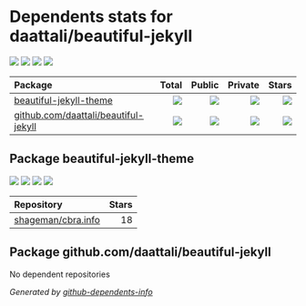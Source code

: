 # Dependents stats for daattali/beautiful-jekyll

[![](https://img.shields.io/static/v1?label=Used%20by&message=1&color=informational&logo=slickpic)](https://github.com/daattali/beautiful-jekyll/network/dependents)
[![](https://img.shields.io/static/v1?label=Used%20by%20(public)&message=1&color=informational&logo=slickpic)](https://github.com/daattali/beautiful-jekyll/network/dependents)
[![](https://img.shields.io/static/v1?label=Used%20by%20(private)&message=-1&color=informational&logo=slickpic)](https://github.com/daattali/beautiful-jekyll/network/dependents)
[![](https://img.shields.io/static/v1?label=Used%20by%20(stars)&message=0&color=informational&logo=slickpic)](https://github.com/daattali/beautiful-jekyll/network/dependents)

| Package    | Total  | Public | Private | Stars |
| :--------  | -----: | -----: | -----:  | ----: |
| [beautiful-jekyll-theme](#package-beautiful-jekyll-theme)    | [![](https://img.shields.io/static/v1?label=Used%20by&message=1&color=informational&logo=slickpic)](https://github.com/daattali/beautiful-jekyll/network/dependents?package_id=UGFja2FnZS00NzE3NjA1)  | [![](https://img.shields.io/static/v1?label=Used%20by%20(public)&message=1&color=informational&logo=slickpic)](https://github.com/daattali/beautiful-jekyll/network/dependents?package_id=UGFja2FnZS00NzE3NjA1) | [![](https://img.shields.io/static/v1?label=Used%20by%20(private)&message=-1&color=informational&logo=slickpic)](https://github.com/daattali/beautiful-jekyll/network/dependents?package_id=UGFja2FnZS00NzE3NjA1) | [![](https://img.shields.io/static/v1?label=Used%20by%20(stars)&message=0&color=informational&logo=slickpic)](https://github.com/daattali/beautiful-jekyll/network/dependents?package_id=UGFja2FnZS00NzE3NjA1) |
| [github.com/daattali/beautiful-jekyll](#package-github.comdaattalibeautiful-jekyll)    | [![](https://img.shields.io/static/v1?label=Used%20by&message=0&color=informational&logo=slickpic)](https://github.com/daattali/beautiful-jekyll/network/dependents?package_id=UGFja2FnZS00MzA1NTM3Nzc0)  | [![](https://img.shields.io/static/v1?label=Used%20by%20(public)&message=0&color=informational&logo=slickpic)](https://github.com/daattali/beautiful-jekyll/network/dependents?package_id=UGFja2FnZS00MzA1NTM3Nzc0) | [![](https://img.shields.io/static/v1?label=Used%20by%20(private)&message=0&color=informational&logo=slickpic)](https://github.com/daattali/beautiful-jekyll/network/dependents?package_id=UGFja2FnZS00MzA1NTM3Nzc0) | [![](https://img.shields.io/static/v1?label=Used%20by%20(stars)&message=0&color=informational&logo=slickpic)](https://github.com/daattali/beautiful-jekyll/network/dependents?package_id=UGFja2FnZS00MzA1NTM3Nzc0) |

## Package beautiful-jekyll-theme

[![](https://img.shields.io/static/v1?label=Used%20by&message=1&color=informational&logo=slickpic)](https://github.com/daattali/beautiful-jekyll/network/dependents?package_id=UGFja2FnZS00NzE3NjA1)
[![](https://img.shields.io/static/v1?label=Used%20by%20(public)&message=1&color=informational&logo=slickpic)](https://github.com/daattali/beautiful-jekyll/network/dependents?package_id=UGFja2FnZS00NzE3NjA1)
[![](https://img.shields.io/static/v1?label=Used%20by%20(private)&message=-1&color=informational&logo=slickpic)](https://github.com/daattali/beautiful-jekyll/network/dependents?package_id=UGFja2FnZS00NzE3NjA1)
[![](https://img.shields.io/static/v1?label=Used%20by%20(stars)&message=0&color=informational&logo=slickpic)](https://github.com/daattali/beautiful-jekyll/network/dependents?package_id=UGFja2FnZS00NzE3NjA1)

| Repository | Stars  |
| :--------  | -----: |
|[shageman/cbra.info](https://github.com/shageman/cbra.info) | 18 |

## Package github.com/daattali/beautiful-jekyll

No dependent repositories

_Generated by [github-dependents-info](https://github.com/nvuillam/github-dependents-info)_